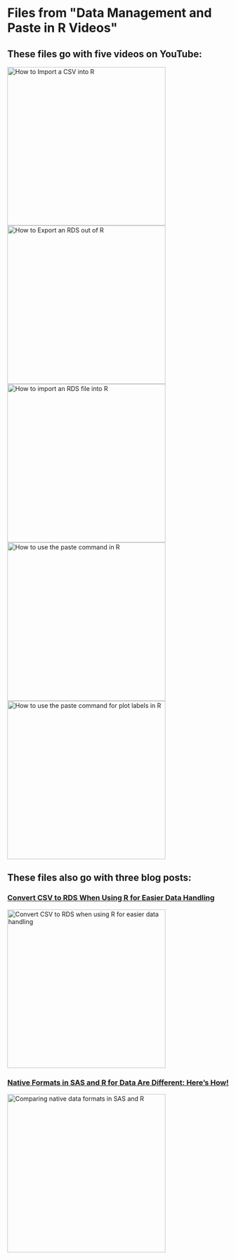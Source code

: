 # Files from "Data Management and Paste in R Videos"
##  These files go with five videos on YouTube:

<a href="https://youtu.be/IVQr4WUo2N4" target="_blank">
  <img width="360"  border="0" align="center"  src="https://dethwench.com/wp-content/uploads/2022/10/Read-CSV-into-R-YouTube-Cover.jpg" alt="How to Import a CSV into R">
</a>

<a href="https://youtu.be/dCD3kEZq6Gw" target="_blank">
  <img width="360"  border="0" align="center"  src="https://dethwench.com/wp-content/uploads/2022/10/Export-as-RDS-YouTube-Cover.jpg" alt="How to Export an RDS out of R">
</a>

<a href="https://youtu.be/F7L5G6GE-Gc" target="_blank">
  <img width="360"  border="0" align="center"  src="https://dethwench.com/wp-content/uploads/2022/10/Read-in-RDS-Youtube-Cover.jpg" alt="How to import an RDS file into R">
</a>

<a href="https://youtu.be/cARe1zpEW64" target="_blank">
  <img width="360"  border="0" align="center"  src="https://dethwench.com/wp-content/uploads/2022/10/Basic-Paste-YouTube-Cover.jpg" alt="How to use the paste command in R">
</a>

<a href="https://youtu.be/kV4TXLb_jQ0" target="_blank">
  <img width="360"  border="0" align="center"  src="https://dethwench.com/wp-content/uploads/2022/10/Complex-Paste-Video-Cover_External.jpg" alt="How to use the paste command for plot labels in R">
</a>

##  These files also go with three blog posts:
### [Convert CSV to RDS When Using R for Easier Data Handling](https://dethwench.com/convert-csv-to-rds-in-r-for-easier-import-export/)

<a href="https://dethwench.com/convert-csv-to-rds-in-r-for-easier-import-export/" target="_blank">
  <img width="360"  border="0" align="center"  src="https://dethwench.com/wp-content/uploads/2022/03/Convert-CSV-to-RDS-for-improved-efficiency-in-RGUI_banner.jpg" alt="Convert CSV to RDS when using R for easier data handling">
</a>

### [Native Formats in SAS and R for Data Are Different: Here’s How!](https://dethwench.com/native-formats-in-sas-and-r-data-comparison/)

<a href="https://dethwench.com/native-formats-in-sas-and-r-data-comparison/" target="_blank">
  <img width="360"  border="0" align="center"  src="https://dethwench.com/wp-content/uploads/2022/01/Banner_Pros-and-cons-of-native-data-formats-in-SAS-and-R.jpg" alt="Comparing native data formats in SAS and R">
</a>



